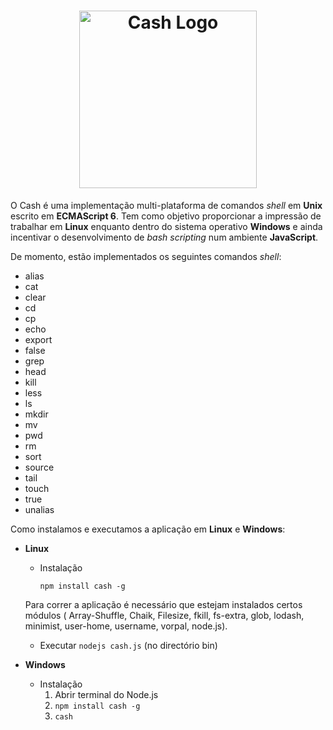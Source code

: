 <h1 align="center">
	<img width="284" src="http://i.imgur.com/XP21pjm.jpg" alt="Cash Logo">
</h1>

O Cash é uma implementação multi-plataforma de comandos *shell* em **Unix** escrito em **ECMAScript 6**.
Tem como objetivo proporcionar a impressão de trabalhar em **Linux** enquanto dentro do sistema operativo **Windows** e ainda incentivar o desenvolvimento de *bash scripting* num ambiente **JavaScript**.

De momento, estão implementados os seguintes comandos *shell*:

* alias
* cat
* clear
* cd
* cp
* echo
* export
* false
* grep
* head
* kill
* less
* ls
* mkdir
* mv
* pwd
* rm
* sort
* source
* tail
* touch
* true
* unalias

Como instalamos e executamos a aplicação em **Linux** e **Windows**:

- **Linux**
	- Instalação
	
		```
		npm install cash -g
		```
	
	Para correr a aplicação é necessário que estejam instalados certos módulos ( Array-Shuffle, Chaik, Filesize, fkill, fs-extra, glob, lodash, minimist, user-home, username, vorpal, node.js). 
	- Executar ```nodejs cash.js``` (no directório bin) 

- **Windows**
	- Instalação
		1. Abrir terminal do Node.js
		2. ```npm install cash -g```
		3. ```cash```
